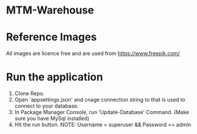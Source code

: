 # MTM-Warehouse

# Reference Images
All images are licence free and are used from https://www.freepik.com/


# Run the application
1) Clone Repo.
2) Open 'appsettings.json' and cnage connection string to that is used to connect to your database.
3) In Package Manager Console, run 'Update-Database' Command. (Make sure you have MySql installed)
4) Hit the run button.
   NOTE:  Username = superuser && Password == admin
